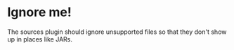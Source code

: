 # Ignore me!

The sources plugin should ignore unsupported files so that they don't show up
in places like JARs.
